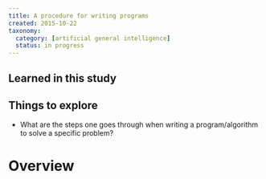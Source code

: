 ```yaml
---
title: A procedure for writing programs
created: 2015-10-22
taxonomy:
  category: [artificial general intelligence]
  status: in progress
---
```


## Learned in this study

## Things to explore

* What are the steps one goes through when writing a program/algorithm to solve a specific problem?

# Overview
